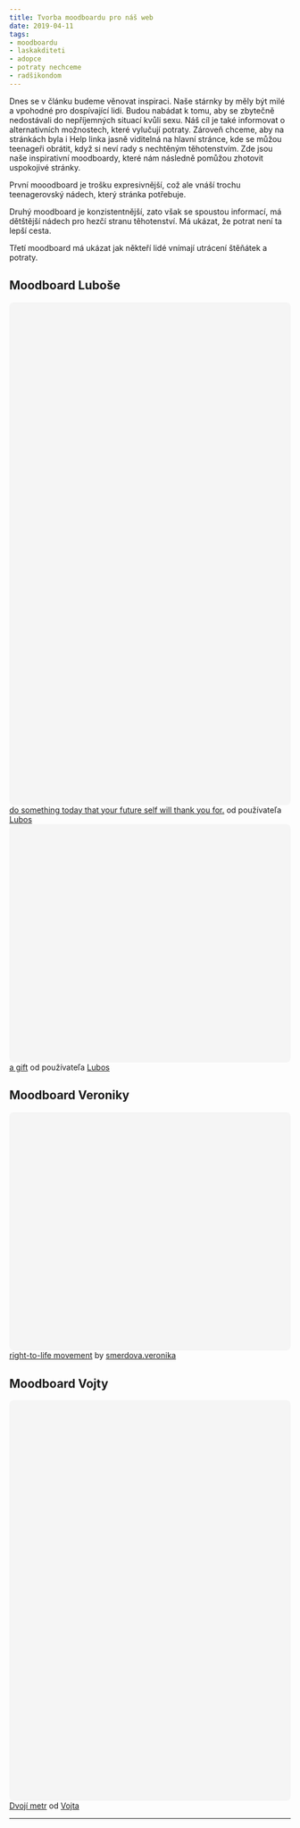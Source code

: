 ```yaml
---
title: Tvorba moodboardu pro náš web
date: 2019-04-11  
tags: 
- moodboardu
- laskakditeti
- adopce
- potraty nechceme
- radšikondom
---
```

Dnes se v článku budeme věnovat inspiraci. Naše stárnky by měly být milé a vpohodné pro dospívající lidi. 
Budou nabádat k tomu, aby se zbytečně nedostávali do nepříjemných situací kvůli sexu.
Náš cíl je také informovat o alternativních možnostech, které vylučují potraty. 
Zároveň chceme, aby na stránkách byla i Help linka jasně viditelná na hlavní stránce, kde se můžou teenageři obrátit, když si neví rady s nechtěným těhotenstvím. 
Zde jsou naše inspirativní moodboardy, které nám následně pomůžou zhotovit uspokojivé stránky. 

První mooodboard je trošku expresivnější, což ale vnáší trochu teenagerovský nádech, který stránka potřebuje. 

Druhý moodboard je konzistentnější, zato však se spoustou informací, má dětštější nádech pro hezčí stranu těhotenství. Má ukázat, že potrat není ta lepší cesta.

Třetí moodboard má ukázat jak někteří lidé vnímají utrácení štěňátek a potraty.

## Moodboard Luboše

<div class="canva-embed" data-design-id="DADW6iXrGyc" data-height-ratio="1.7778" style="padding:177.7778% 5px 5px 5px;background:rgba(0,0,0,0.03);border-radius:8px;"></div><script async src="https:&#x2F;&#x2F;sdk.canva.com&#x2F;v1&#x2F;embed.js"></script><a href="https:&#x2F;&#x2F;www.canva.com&#x2F;design&#x2F;DADW6iXrGyc&#x2F;view?utm_content=DADW6iXrGyc&amp;utm_campaign=designshare&amp;utm_medium=embeds&amp;utm_source=link" target="_blank" rel="noopener">do something today that your future self will thank you for.</a> od používateľa <a href="https:&#x2F;&#x2F;www.canva.com&#x2F;lubos.peder2?utm_campaign=designshare&amp;utm_medium=embeds&amp;utm_source=link" target="_blank" rel="noopener">Lubos</a>
<div class="canva-embed" data-design-id="DADW6hGVqMw" data-height-ratio="0.8383" style="padding:83.8298% 5px 5px 5px;background:rgba(0,0,0,0.03);border-radius:8px;"></div><script async src="https:&#x2F;&#x2F;sdk.canva.com&#x2F;v1&#x2F;embed.js"></script><a href="https:&#x2F;&#x2F;www.canva.com&#x2F;design&#x2F;DADW6hGVqMw&#x2F;view?utm_content=DADW6hGVqMw&amp;utm_campaign=designshare&amp;utm_medium=embeds&amp;utm_source=link" target="_blank" rel="noopener">a gift</a> od používateľa <a href="https:&#x2F;&#x2F;www.canva.com&#x2F;lubos.peder2?utm_campaign=designshare&amp;utm_medium=embeds&amp;utm_source=link" target="_blank" rel="noopener">Lubos</a>

## Moodboard Veroniky

<div class="canva-embed" data-design-id="DADW6FWxA9I" data-height-ratio="0.8383" style="padding:83.8298% 5px 5px 5px;background:rgba(0,0,0,0.03);border-radius:8px;"></div><script async src="https:&#x2F;&#x2F;sdk.canva.com&#x2F;v1&#x2F;embed.js"></script><a href="https:&#x2F;&#x2F;www.canva.com&#x2F;design&#x2F;DADW6FWxA9I&#x2F;view?utm_content=DADW6FWxA9I&amp;utm_campaign=designshare&amp;utm_medium=embeds&amp;utm_source=link" target="_blank" rel="noopener">right-to-life movement</a> by <a href="https:&#x2F;&#x2F;www.canva.com&#x2F;veronika.smerdova?utm_campaign=designshare&amp;utm_medium=embeds&amp;utm_source=link" target="_blank" rel="noopener">smerdova.veronika</a>

## Moodboard Vojty

<div class="canva-embed" data-design-id="DADXXyb4ATg" data-height-ratio="1.4143" style="padding:141.4286% 5px 5px 5px;background:rgba(0,0,0,0.03);border-radius:8px;"></div><script async src="https:&#x2F;&#x2F;sdk.canva.com&#x2F;v1&#x2F;embed.js"></script><a href="https:&#x2F;&#x2F;www.canva.com&#x2F;design&#x2F;DADXXyb4ATg&#x2F;view?utm_content=DADXXyb4ATg&amp;utm_campaign=designshare&amp;utm_medium=embeds&amp;utm_source=link" target="_blank" rel="noopener">Dvojí metr</a> od <a href="https:&#x2F;&#x2F;www.canva.com&#x2F;VojtechMichal?utm_campaign=designshare&amp;utm_medium=embeds&amp;utm_source=link" target="_blank" rel="noopener">Vojta</a>

---